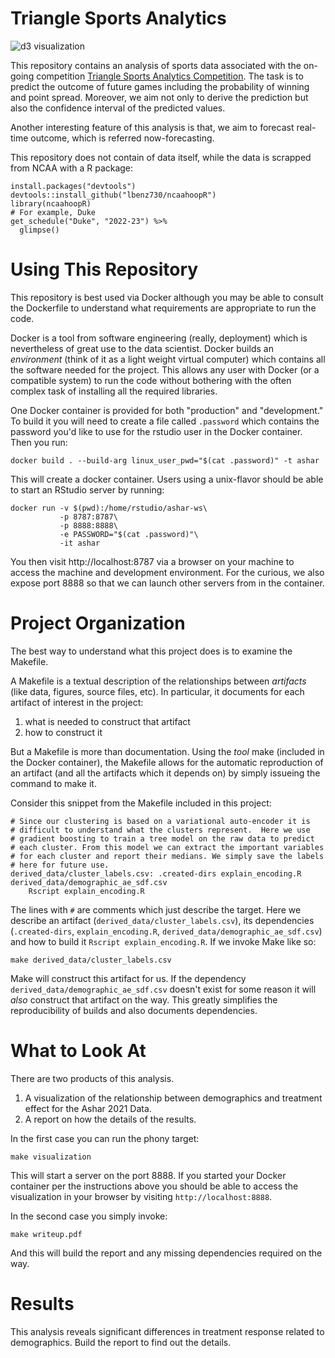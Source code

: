 Triangle Sports Analytics
========================================================

![d3 visualization](./static-figures/d3-vis.png)

This repository contains an analysis of sports data associated
with the on-going competition [Triangle Sports Analytics Competition](https://triangle-sports.github.io/). 
The task is to predict the outcome of future games including the probability of winning and point spread. 
Moreover, we aim not only to derive the prediction but also the confidence interval of the predicted values. 

Another interesting feature of this analysis is that, we aim to forecast real-time outcome, which is referred now-forecasting.

This repository does not contain of data itself, while the data is scrapped from NCAA with a R package:

```{R}
install.packages("devtools")
devtools::install_github("lbenz730/ncaahoopR")
library(ncaahoopR)
# For example, Duke
get_schedule("Duke", "2022-23") %>%
  glimpse()
```

Using This Repository
=====================

This repository is best used via Docker although you may be able to
consult the Dockerfile to understand what requirements are appropriate
to run the code.

Docker is a tool from software engineering (really, deployment) which
is nevertheless of great use to the data scientist. Docker builds an
_environment_ (think of it as a light weight virtual computer) which
contains all the software needed for the project. This allows any user
with Docker (or a compatible system) to run the code without bothering
with the often complex task of installing all the required libraries.

One Docker container is provided for both "production" and
"development." To build it you will need to create a file called
`.password` which contains the password you'd like to use for the
rstudio user in the Docker container. Then you run:

```
docker build . --build-arg linux_user_pwd="$(cat .password)" -t ashar
```

This will create a docker container. Users using a unix-flavor should
be able to start an RStudio server by running:

```
docker run -v $(pwd):/home/rstudio/ashar-ws\
           -p 8787:8787\
           -p 8888:8888\
           -e PASSWORD="$(cat .password)"\
           -it ashar
```

You then visit http://localhost:8787 via a browser on your machine to
access the machine and development environment. For the curious, we
also expose port 8888 so that we can launch other servers from in the
container.

Project Organization
====================

The best way to understand what this project does is to examine the
Makefile.

A Makefile is a textual description of the relationships between
_artifacts_ (like data, figures, source files, etc). In particular, it
documents for each artifact of interest in the project:

1. what is needed to construct that artifact
2. how to construct it

But a Makefile is more than documentation. Using the _tool_ make
(included in the Docker container), the Makefile allows for the
automatic reproduction of an artifact (and all the artifacts which it
depends on) by simply issueing the command to make it.

Consider this snippet from the Makefile included in this project:

```
# Since our clustering is based on a variational auto-encoder it is
# difficult to understand what the clusters represent.  Here we use
# gradient boosting to train a tree model on the raw data to predict
# each cluster. From this model we can extract the important variables
# for each cluster and report their medians. We simply save the labels
# here for future use.
derived_data/cluster_labels.csv: .created-dirs explain_encoding.R derived_data/demographic_ae_sdf.csv
	Rscript explain_encoding.R
```

The lines with `#` are comments which just describe the target. Here
we describe an artifact (`derived_data/cluster_labels.csv`), its
dependencies (`.created-dirs`, `explain_encoding.R`,
`derived_data/demographic_ae_sdf.csv`) and how to build it `Rscript
explain_encoding.R`. If we invoke Make like so:

```
make derived_data/cluster_labels.csv
```

Make will construct this artifact for us. If the dependency
`derived_data/demographic_ae_sdf.csv` doesn't exist for some reason it
will _also_ construct that artifact on the way. This greatly
simplifies the reproducibility of builds and also documents
dependencies.

What to Look At
===============

There are two products of this analysis.

1. A visualization of the relationship between demographics and
   treatment effect for the Ashar 2021 Data.
2. A report on how the details of the results.

In the first case you can run the phony target:

```
make visualization
```

This will start a server on the port 8888. If you started your Docker
container per the instructions above you should be able to access the
visualization in your browser by visiting `http://localhost:8888`.

In the second case you simply invoke:

```
make writeup.pdf
```

And this will build the report and any missing dependencies required
on the way.

Results
=======

This analysis reveals significant differences in treatment response
related to demographics. Build the report to find out the details.


